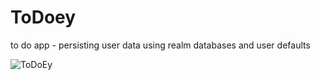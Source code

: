# ToDoey

to do app - persisting user data using realm databases and user defaults 

![ToDoEy](https://user-images.githubusercontent.com/46874509/62088141-9521ba00-b264-11e9-9c3a-34a17e31b9a9.gif)
